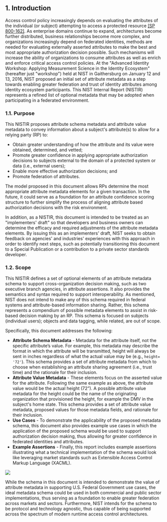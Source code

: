 <a name="sec1"></a>

<div class="breaker"/>

## 1. Introduction

Access control policy increasingly depends on evaluating the attributes of the individual (or subject) attempting to access a protected resource [[SP 800-162]](http://nvlpubs.nist.gov/nistpubs/specialpublications/NIST.sp.800-162.pdf). As enterprise domains continue to expand, architectures become further distributed, business relationships become more complex, and organizations increasingly depend on federated identities, methods are needed for evaluating externally asserted attributes to make the best and most appropriate authorization decision possible.  Such mechanisms will increase the ability of organizations to consume attributes as well as enrich and enforce critical access control policies. At the "Advanced Identity Workshop: Applying Measurement Science in the Identity Ecosystem" (hereafter just "workshop") held at NIST in Gaithersburg on January 12 and 13, 2016, NIST proposed an initial set of attribute metadata as a step towards enabling greater federation and trust of identity attributes among identity ecosystem participants. This NIST Internal Report (NISTIR) represents a refined list of optional metadata that may be adopted when participating in a federated environment.  

### 1.1.	Purpose

This NISTIR proposes attribute schema metadata and attribute value metadata to convey information about a subject's attribute(s) to allow for a relying party (RP) to:

* Obtain greater understanding of how the attribute and its value were obtained, determined, and vetted;
* Promote greater confidence in applying appropriate authorization decisions to subjects external to the domain of a protected system or data (i.e., external users);
* Enable more effective authorization decisions; and 
* Promote federation of attributes.

The model proposed in this document allows RPs determine the most appropriate attribute metadata elements for a given transaction. In the future, it could serve as a foundation for an attribute confidence scoring structure to further simplify the process of aligning attribute based authorization decisions with the risk environment.

In addition, as a NISTIR, this document is intended to be treated as an "implementers' draft" so that developers and business owners can determine the efficacy and required adjustments of the attribute metadata elements. By issuing this as an implementers' draft, NIST seeks to obtain feedback on agencies' and industries' experiences with this approach in order to identify next steps, such as potentially transitioning this document to a Special Publication or a contribution to a private sector standards developer.

### 1.2.	Scope

This NISTIR defines a set of optional elements of an attribute metadata schema to support cross-organization decision making, such as two executive branch agencies, in attribute assertions. It also provides the semantics and syntax required to support interoperability. As mentioned, NIST does not intend to make any of this schema required in federal systems and attribute-based information sharing.  Rather, this schema represents a compendium of possible metadata elements to assist in risk-based decision making by an RP. This schema is focused on subjects (individual users); objects and data tagging, while related, are out of scope.

Specifically, this document addresses the following:  

* **Attribute Schema Metadata** - Metadata for the attribute itself, not the specific attribute’s value. For example, this metadata may describe the format in which the attribute will be transmitted, height will always be sent in inches regardless of what the actual value may be (e.g., `height= '72'`). This schema provides a set of attribute metadata from which to choose when establishing an attribute sharing agreement (i.e., trust time) and the rationale for their inclusion.
* **Attribute Value Metadata** - These elements focus on the asserted value for the attribute. Following the same example as above, the attribute value would be the actual height (72”). A possible attribute value metadata for the height could be the name of the originating organization that provisioned the height, for example the DMV in the subject's home state. This schema provides a set of attribute value metadata, proposed values for those metadata fields, and rationale for their inclusion.
* **Use Cases** - To demonstrate the applicability of the proposed metadata schema, this document also provides example use cases in which the application of the proposed schema would be used to support authorization decision making, thus allowing for greater confidence in federated identities and attributes.
* **Example Assertions** - Finally, this report includes example assertions illustrating what a technical implementation of the schema would look like leveraging market standards such as Extensible Access Control Markup Language (XACML).

![](media/Generic.png)


While the schema in this document is intended to demonstrate the value of attribute metadata in supporting U.S. Federal Government use cases, the ideal metadata schema could be used in both commercial and public sector implementations, thus serving as a foundation to enable greater federation across markets and sectors. Furthermore, NIST intends for the schema to be protocol and technology agnostic, thus capable of being supported across the spectrum of modern runtime access control architectures.
